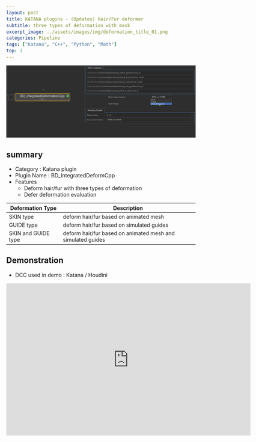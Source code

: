 ```yaml
---
layout: post
title: KATANA plugins - (Updates) Hair/Fur deformer 
subtitle: three types of deformation with mask
excerpt_image: ../assets/images/img/deformation_title_01.png
categories: Pipeline
tags: ["Katana", "C++", "Python", "Math"]
top: 1
---
```



![banner](/assets/images/img/deformation_node_01.png)

## summary
- Category : Katana plugin
- Plugin Name : BD_IntegratedDeformCpp
- Features
  - Deform hair/fur with three types of deformation
  - Defer deformation evaluation

| Deformation Type | Description |
| ---------------- | ----------- |
| SKIN type | deform hair/fur based on animated mesh |
| GUIDE type | deform hair/fur based on simulated guides |
| SKIN and GUIDE type | deform hair/fur based on animated mesh and simulated guides |
  


## Demonstration
- DCC used in demo : Katana / Houdini

<iframe width="650" height="405" src="https://www.youtube.com/embed/TnaBzOefd-8?si=JxYDNUFgIYbFfzc7" title="YouTube video player" frameborder="0" allow="accelerometer; autoplay; clipboard-write; encrypted-media; gyroscope; picture-in-picture; web-share" referrerpolicy="strict-origin-when-cross-origin" allowfullscreen></iframe>


